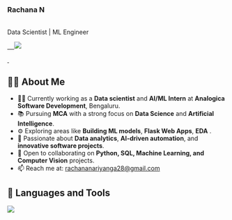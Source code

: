 <p align="center">
  <h3>Rachana N</h3>
  <br>
  Data Scientist | ML Engineer
</p>

<p align="center">
  <a href="https://www.linkedin.com/in/rachana-n-987520270"/ target="_blank">

    <img src="https://img.shields.io/badge/LinkedIn- Rachana N -purple?style=for-the-badge&logo=linkedin" />

  </a>
   
  </a>
</p>

## 🙋‍♂ About Me

- 🧑‍💻 Currently working as a **Data scientist** and **AI/ML Intern** at **Analogica Software Development**, Bengaluru.
- 📚 Pursuing **MCA** with a strong focus on **Data Science** and **Artificial Intelligence**.
- ⚙ Exploring areas like **Building ML models**, **Flask Web Apps**, **EDA** .
- 🧠 Passionate about **Data analytics**, **AI-driven automation**, and **innovative software projects**.
- 🤝 Open to collaborating on **Python, SQL, Machine Learning, and Computer Vision** projects.
- 📫 Reach me at: [rachananariyanga28@gmail.com](mailto:rachananariyanga28@gmail.com)

## 🚀 Languages and Tools

<p align="left">
  <img src="https://skillicons.dev/icons?i=py,java,js,html,css,mysql,sqlite,flask,django,fastapi,aws,azure,gcp,docker,kubernetes,netlify,vercel,git,github,vscode,jupyter,tensorflow,numpy,pandas,matplotlib,sklearn"/>
</p>


